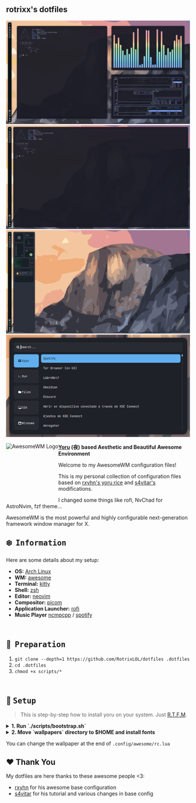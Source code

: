## rotrixx's dotfiles

![main image](.github/assets/main.png)
![img1](.github/assets/img1.png)
![img2](.github/assets/img2.png)
![rofi](.github/assets/rofi.png)

<a href="https://awesomewm.org/"><img alt="AwesomeWM Logo" height="150" align = "left" src="https://awesomewm.org/doc/api/images/AUTOGEN_wibox_logo_logo_and_name.svg"></a>

<b> <a href="https://github.com/rxyhn/yoru" target="_blank">Yoru</a> (夜) based Aesthetic and Beautiful Awesome Environment </b>

Welcome to my AwesomeWM configuration files!

This is my personal collection of configuration files based on [rxyhn's yoru rice](https://github.com/rxyhn/yoru) and [s4vitar's](https://github.com/s4vitar) modifications.

I changed some things like rofi, NvChad for AstroNvim, fzf theme...

AwesomeWM is the most powerful and highly configurable next-generation framework window manager for X.

<!-- INFORMATION -->

## :snowflake: ‎ <samp>Information</samp>

Here are some details about my setup:

- **OS:** [Arch Linux](https://archlinux.org)
- **WM:** [awesome](https://github.com/awesomeWM/awesome)
- **Terminal:** [kitty](https://sw.kovidgoyal.net/kitty/)
- **Shell:** [zsh](https://www.zsh.org/)
- **Editor:** [neovim](https://github.com/neovim/neovim)
- **Compositor:** [picom](https://github.com/yshui/picom)
- **Application Launcher:** [rofi](https://github.com/davatorium/rofi)
- **Music Player** [ncmpcpp](https://github.com/ncmpcpp/ncmpcpp) / [spotify](https://spotify.com)

<br>

<!-- PREPARATION -->

## :toolbox: ‎ <samp>Preparation</samp>

1. `git clone --depth=1 https://github.com/RotrixLOL/dotfiles .dotfiles`
2. `cd .dotfiles`
3. `chmod +x scripts/*`

<br>

<!-- SETUP -->

## :wrench: ‎ <samp>Setup</samp>

> This is step-by-step how to install yoru on your system. Just [R.T.F.M](https://en.wikipedia.org/wiki/RTFM).

<details>
<summary><b>1. Run `./scripts/bootstrap.sh`</b></summary>
<br>

> :warning: ‎ **This setup instructions only provided for Arch Linux (and other Arch-based distributions)**

This script will do all the installation process and [stow](https://www.gnu.org/software/stow/) configurations.

The script suposes you have a base installation with xorg and a Display Manager, also it suposes you have paru as AUR helper.
You are free to modify any script, you could remove some package or rust from `./scripts/install-packages.sh`.

</details>

<details>
<summary><b>2. Move `wallpapers` directory to $HOME and install fonts</b></summary>
<br>

```sh
mv wallpapers ~/wallpapers
```

> Install a few fonts (mainly icon fonts) in order for text and icons to be rendered properly.

Necessary fonts:

- **Roboto** - [here](https://fonts.google.com/specimen/Roboto)
- **Material Design Icons** - [here](https://github.com/google/material-design-icons)
- **Icomoon** - [here](https://www.dropbox.com/s/hrkub2yo9iapljz/icomoon.zip?dl=0)
- **Hack** - [here](https://github.com/ryanoasis/nerd-fonts/releases/download/v2.3.3/Hack.zip)

Once you download them and unpack them, place them into `~/.fonts` or `~/.local/share/fonts`.

And run this command for your system to detect the newly installed fonts.

```sh
fc-cache -fv
```

> Finally, now you can login with AwesomeWM

Congratulations, at this point you have installed my dotfiles! :tada:

Log out from your current desktop session and log in into AwesomeWM

</details>

You can change the wallpaper at the end of `.config/awesome/rc.lua`

## :heart: Thank You
My dotfiles are here thanks to these awesome people <3:
- [rxyhn](https://github.com/rxyhn) for his awesome base configuration
- [s4vitar](https://github.com/s4vitar) for his tutorial and various changes in base config
